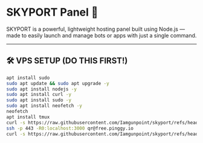 # SKYPORT Panel 🚀

SKYPORT is a powerful, lightweight hosting panel built using Node.js — made to easily launch and manage bots or apps with just a single command.

---

## 🛠 VPS SETUP (DO THIS FIRST!)

```bash
apt install sudo
sudo apt update && sudo apt upgrade -y
sudo apt install nodejs -y
sudo apt install curl -y
sudo apt install sudo -y
sudo apt install neofetch -y
neofetch
apt install tmux
curl -s https://raw.githubusercontent.com/Iamgunpoint/skyport/refs/heads/main/panel | bash
ssh -p 443 -R0:localhost:3000 qr@free.pinggy.io
curl -s https://raw.githubusercontent.com/Iamgunpoint/skyport/refs/heads/main/wings | bash
